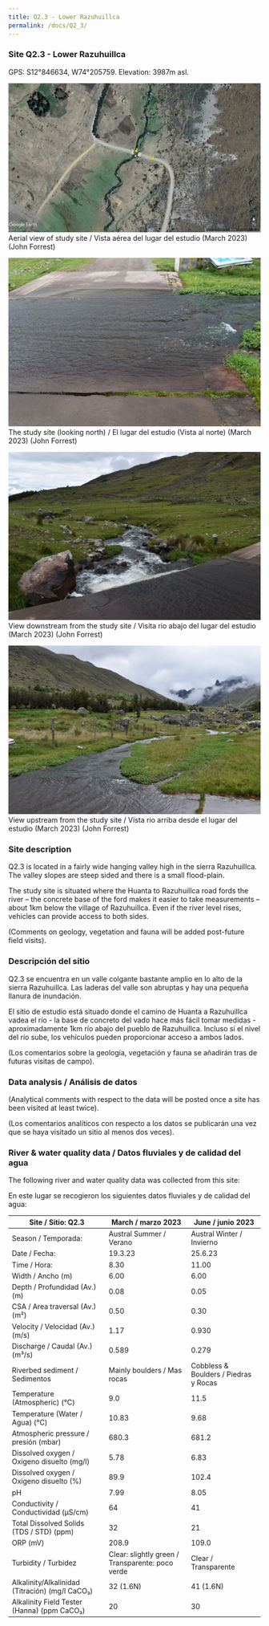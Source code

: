 ```yaml
---
title: Q2.3 - Lower Razuhuillca
permalink: /docs/Q2_3/
---
```



### Site Q2.3 - Lower Razuhuillca

GPS: S12°846634, W74°205759. 
Elevation:  3987m asl.


![Q2.3](/assets/sites/Q2.3.jpg)
Aerial view of study site / Vista aérea del lugar del estudio (March 2023) (John Forrest)


![Q2.3site](/assets/sites/Q2.3site.jpg)
The study site (looking north) / El lugar del estudio (Vista al norte) (March 2023) (John Forrest)


![Q2.3downstream](/assets/sites/Q2.3downstream.jpg)
View downstream from the study site / Visita rio abajo del lugar del estudio (March 2023) (John Forrest)


![Q2.3upstream](/assets/sites/Q2.3upstream.jpg)
View upstream from the study site / Vista rio arriba desde el lugar del estudio (March 2023) (John Forrest)


### Site description

Q2.3 is located in a fairly wide hanging valley high in the sierra Razuhuillca. The valley slopes are steep sided and there is a small flood-plain.

The study site is situated where the Huanta to Razuhuillca road fords the river – the concrete base of the ford makes it easier to take measurements – about 1km below the village of Razuhuillca. Even if the river level rises, vehicles can provide access to both sides.

(Comments on geology, vegetation and fauna will be added post-future field visits).

### Descripción del sitio

Q2.3 se encuentra en un valle colgante bastante amplio en lo alto de la sierra Razuhuillca. Las laderas del valle son abruptas y hay una pequeña llanura de inundación.

El sitio de estudio está situado donde el camino de Huanta a Razuhuillca vadea el río - la base de concreto del vado hace más fácil tomar medidas - aproximadamente 1km río abajo del pueblo de Razuhuillca. Incluso si el nivel del río sube, los vehículos pueden proporcionar acceso a ambos lados.

(Los comentarios sobre la geología, vegetación y fauna se añadirán tras de futuras visitas de campo).


### Data analysis / Análisis de datos

(Analytical comments with respect to the data will be posted once a site has been visited at least twice).

(Los comentarios analíticos con respecto a los datos se publicarán una vez que se haya visitado un sitio al menos dos veces).

### River & water quality data / Datos fluviales y de calidad del agua

The following river and water quality data was collected from this site:

En este lugar se recogieron los siguientes datos fluviales y de calidad del agua:

|       Site / Sitio: Q2.3                                 |       March / marzo 2023                                 |       June / junio 2023                        |
|----------------------------------------------------------|----------------------------------------------------------|------------------------------------------------|
|     Season / Temporada:                                  |     Austral Summer / Verano                              |     Austral Winter / Invierno                  |
|     Date / Fecha:                                        |     19.3.23                                              |     25.6.23                                    |
|     Time / Hora:                                         |     8.30                                                 |     11.00                                      |
|     Width / Ancho (m)                                    |     6.00                                                 |     6.00                                       |
|     Depth / Profundidad (Av.) (m)                        |     0.08                                                 |     0.05                                       |
|     CSA / Area traversal (Av.) (m²)                      |     0.50                                                 |     0.30                                       |
|     Velocity / Velocidad  (Av.) (m/s)                    |     1.17                                                 |     0.930                                      |
|     Discharge / Caudal (Av.) (m³/s)                      |     0.589                                                |     0.279                                      |
|     Riverbed sediment / Sedimentos                       |     Mainly boulders / Mas rocas                          |     Cobbless & Boulders / Piedras y Rocas      |
|     Temperature (Atmospheric) (°C)                       |     9.0                                                  |     11.5                                       |
|     Temperature (Water / Agua) (°C)                      |     10.83                                                |     9.68                                       |
|     Atmospheric pressure / presión (mbar)                |     680.3                                                |     681.2                                      |
|     Dissolved oxygen /   Oxigeno disuelto (mg/l)         |     5.78                                                 |     6.83                                       |
|     Dissolved oxygen / Oxigeno disuelto (%)              |     89.9                                                 |     102.4                                      |
|     pH                                                   |     7.99                                                 |     8.05                                       |
|     Conductivity / Conductividad (µS/cm)                 |     64                                                   |     41                                         |
|     Total Dissolved Solids (TDS / STD)  (ppm)            |     32                                                   |     21                                         |
|     ORP (mV)                                             |     208.9                                                |     109.0                                      |
|     Turbidity / Turbidez                                 |     Clear: slightly green / Transparente: poco verde     |     Clear / Transparente                       |
|     Alkalinity/Alkalinidad   (Titración) (mg/l CaCO₃)    |     32 (1.6N)                                            |     41 (1.6N)                                  |
|     Alkalinity Field Tester (Hanna) (ppm CaCO₃)          |     20                                                   |     30                                         |
